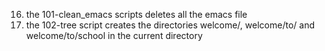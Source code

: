 16. the 101-clean_emacs scripts deletes all the emacs file
17. the 102-tree script creates the directories welcome/, welcome/to/ and welcome/to/school in the current directory
